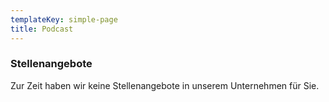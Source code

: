 ```yaml
---
templateKey: simple-page
title: Podcast
---
```

### Stellenangebote

Zur Zeit haben wir keine Stellenangebote in unserem Unternehmen für Sie.
